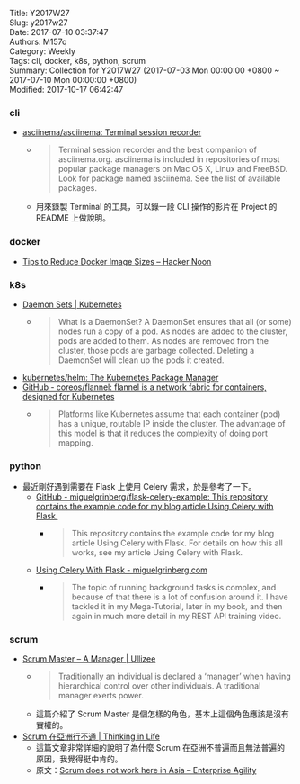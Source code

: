 Title: Y2017W27  
Slug: y2017w27  
Date: 2017-07-10 03:37:47  
Authors: M157q  
Category: Weekly  
Tags: cli, docker, k8s, python, scrum  
Summary: Collection for Y2017W27 (2017-07-03 Mon 00:00:00 +0800 ~ 2017-07-10 Mon 00:00:00 +0800)  
Modified: 2017-10-17 06:42:47  
  
  
  
### cli  
  
+ [asciinema/asciinema: Terminal session recorder](https://github.com/asciinema/asciinema)  
    + > Terminal session recorder and the best companion of asciinema.org.  asciinema is included in repositories of most popular package managers on Mac OS X, Linux and FreeBSD. Look for package named asciinema. See the list of available packages.  
    + 用來錄製 Terminal 的工具，可以錄一段 CLI 操作的影片在 Project 的 README 上做說明。  
  
  
### docker  
  
+ [Tips to Reduce Docker Image Sizes – Hacker Noon](https://hackernoon.com/tips-to-reduce-docker-image-sizes-876095da3b34?gi=77e85c46cda2)  
  
  
### k8s  
  
+ [Daemon Sets | Kubernetes](https://kubernetes.io/docs/concepts/workloads/controllers/daemonset/)  
    + > What is a DaemonSet? A DaemonSet ensures that all (or some) nodes run a copy of a pod. As nodes are added to the cluster, pods are added to them. As nodes are removed from the cluster, those pods are garbage collected. Deleting a DaemonSet will clean up the pods it created.  
+ [kubernetes/helm: The Kubernetes Package Manager](https://github.com/kubernetes/helm)  
+ [GitHub - coreos/flannel: flannel is a network fabric for containers, designed for Kubernetes](https://github.com/coreos/flannel)  
    + > Platforms like Kubernetes assume that each container (pod) has a unique, routable IP inside the cluster. The advantage of this model is that it reduces the complexity of doing port mapping.  
  
  
### python  
  
+ 最近剛好遇到需要在 Flask 上使用 Celery 需求，於是參考了一下。  
    + [GitHub - miguelgrinberg/flask-celery-example: This repository contains the example code for my blog article Using Celery with Flask.](https://github.com/miguelgrinberg/flask-celery-example)  
        + > This repository contains the example code for my blog article Using Celery with Flask.  For details on how this all works, see my article Using Celery with Flask.  
    + [Using Celery With Flask - miguelgrinberg.com](http://blog.miguelgrinberg.com/post/using-celery-with-flask)  
        + > The topic of running background tasks is complex, and because of that there is a lot of confusion around it. I have tackled it in my Mega-Tutorial, later in my book, and then again in much more detail in my REST API training video.  
  
  
### scrum  
  
+ [Scrum Master – A Manager | Ullizee](https://guntherverheyen.com/2014/11/26/scrum-master-a-manager/)  
    + > Traditionally an individual is declared a ‘manager’ when having hierarchical control over other individuals. A traditional manager exerts power.  
    + 這篇介紹了 Scrum Master 是個怎樣的角色，基本上這個角色應該是沒有實權的。  
+ [Scrum 在亞洲行不通 | Thinking in Life](https://cyberrob.github.io/scrum/asia/taiwan/2017/07/01/scrum-in-asia-translated.html)  
    + 這篇文章非常詳細的說明了為什麼 Scrum 在亞洲不普遍而且無法普遍的原因，我覺得挺中肯的。  
    + 原文：[Scrum does not work here in Asia – Enterprise Agility](https://enterprisepathtoagility.com/scrum-does-not-work-here-in-asia-72d7bccccb4d)  
